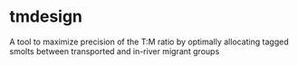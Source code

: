 # tmdesign
A tool to maximize precision of the T:M ratio by optimally allocating tagged smolts between transported and in-river migrant groups
